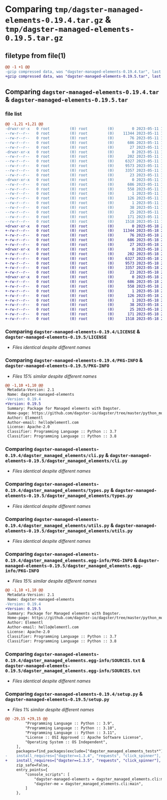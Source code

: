 # Comparing `tmp/dagster-managed-elements-0.19.4.tar.gz` & `tmp/dagster-managed-elements-0.19.5.tar.gz`

## filetype from file(1)

```diff
@@ -1 +1 @@
-gzip compressed data, was "dagster-managed-elements-0.19.4.tar", last modified: Thu May 11 17:05:54 2023, max compression
+gzip compressed data, was "dagster-managed-elements-0.19.5.tar", last modified: Thu May 18 20:48:48 2023, max compression
```

## Comparing `dagster-managed-elements-0.19.4.tar` & `dagster-managed-elements-0.19.5.tar`

### file list

```diff
@@ -1,21 +1,21 @@
-drwxr-xr-x   0 root         (0) root         (0)        0 2023-05-11 17:05:54.611937 dagster-managed-elements-0.19.4/
--rw-r--r--   0 root         (0) root         (0)    11344 2023-05-11 16:58:41.000000 dagster-managed-elements-0.19.4/LICENSE
--rw-r--r--   0 root         (0) root         (0)       76 2023-05-11 16:58:41.000000 dagster-managed-elements-0.19.4/MANIFEST.in
--rw-r--r--   0 root         (0) root         (0)      686 2023-05-11 17:05:54.611937 dagster-managed-elements-0.19.4/PKG-INFO
--rw-r--r--   0 root         (0) root         (0)       27 2023-05-11 16:58:41.000000 dagster-managed-elements-0.19.4/README.md
-drwxr-xr-x   0 root         (0) root         (0)        0 2023-05-11 17:05:54.611937 dagster-managed-elements-0.19.4/dagster_managed_elements/
--rw-r--r--   0 root         (0) root         (0)      202 2023-05-11 16:58:41.000000 dagster-managed-elements-0.19.4/dagster_managed_elements/__init__.py
--rw-r--r--   0 root         (0) root         (0)     6327 2023-05-11 16:58:41.000000 dagster-managed-elements-0.19.4/dagster_managed_elements/cli.py
--rw-r--r--   0 root         (0) root         (0)     9573 2023-05-11 16:58:41.000000 dagster-managed-elements-0.19.4/dagster_managed_elements/types.py
--rw-r--r--   0 root         (0) root         (0)     3357 2023-05-11 16:58:41.000000 dagster-managed-elements-0.19.4/dagster_managed_elements/utils.py
--rw-r--r--   0 root         (0) root         (0)       23 2023-05-11 16:58:41.000000 dagster-managed-elements-0.19.4/dagster_managed_elements/version.py
-drwxr-xr-x   0 root         (0) root         (0)        0 2023-05-11 17:05:54.611937 dagster-managed-elements-0.19.4/dagster_managed_elements.egg-info/
--rw-r--r--   0 root         (0) root         (0)      686 2023-05-11 17:05:54.000000 dagster-managed-elements-0.19.4/dagster_managed_elements.egg-info/PKG-INFO
--rw-r--r--   0 root         (0) root         (0)      558 2023-05-11 17:05:54.000000 dagster-managed-elements-0.19.4/dagster_managed_elements.egg-info/SOURCES.txt
--rw-r--r--   0 root         (0) root         (0)        1 2023-05-11 17:05:54.000000 dagster-managed-elements-0.19.4/dagster_managed_elements.egg-info/dependency_links.txt
--rw-r--r--   0 root         (0) root         (0)      126 2023-05-11 17:05:54.000000 dagster-managed-elements-0.19.4/dagster_managed_elements.egg-info/entry_points.txt
--rw-r--r--   0 root         (0) root         (0)        1 2023-05-11 17:05:54.000000 dagster-managed-elements-0.19.4/dagster_managed_elements.egg-info/not-zip-safe
--rw-r--r--   0 root         (0) root         (0)       38 2023-05-11 17:05:54.000000 dagster-managed-elements-0.19.4/dagster_managed_elements.egg-info/requires.txt
--rw-r--r--   0 root         (0) root         (0)       25 2023-05-11 17:05:54.000000 dagster-managed-elements-0.19.4/dagster_managed_elements.egg-info/top_level.txt
--rw-r--r--   0 root         (0) root         (0)      171 2023-05-11 17:05:54.615937 dagster-managed-elements-0.19.4/setup.cfg
--rw-r--r--   0 root         (0) root         (0)     1518 2023-05-11 16:58:41.000000 dagster-managed-elements-0.19.4/setup.py
+drwxr-xr-x   0 root         (0) root         (0)        0 2023-05-18 20:48:48.685663 dagster-managed-elements-0.19.5/
+-rw-r--r--   0 root         (0) root         (0)    11344 2023-05-18 20:38:07.000000 dagster-managed-elements-0.19.5/LICENSE
+-rw-r--r--   0 root         (0) root         (0)       76 2023-05-18 20:38:07.000000 dagster-managed-elements-0.19.5/MANIFEST.in
+-rw-r--r--   0 root         (0) root         (0)      686 2023-05-18 20:48:48.685663 dagster-managed-elements-0.19.5/PKG-INFO
+-rw-r--r--   0 root         (0) root         (0)       27 2023-05-18 20:38:07.000000 dagster-managed-elements-0.19.5/README.md
+drwxr-xr-x   0 root         (0) root         (0)        0 2023-05-18 20:48:48.681663 dagster-managed-elements-0.19.5/dagster_managed_elements/
+-rw-r--r--   0 root         (0) root         (0)      202 2023-05-18 20:38:07.000000 dagster-managed-elements-0.19.5/dagster_managed_elements/__init__.py
+-rw-r--r--   0 root         (0) root         (0)     6327 2023-05-18 20:38:07.000000 dagster-managed-elements-0.19.5/dagster_managed_elements/cli.py
+-rw-r--r--   0 root         (0) root         (0)     9573 2023-05-18 20:38:07.000000 dagster-managed-elements-0.19.5/dagster_managed_elements/types.py
+-rw-r--r--   0 root         (0) root         (0)     3357 2023-05-18 20:38:07.000000 dagster-managed-elements-0.19.5/dagster_managed_elements/utils.py
+-rw-r--r--   0 root         (0) root         (0)       23 2023-05-18 20:38:07.000000 dagster-managed-elements-0.19.5/dagster_managed_elements/version.py
+drwxr-xr-x   0 root         (0) root         (0)        0 2023-05-18 20:48:48.685663 dagster-managed-elements-0.19.5/dagster_managed_elements.egg-info/
+-rw-r--r--   0 root         (0) root         (0)      686 2023-05-18 20:48:48.000000 dagster-managed-elements-0.19.5/dagster_managed_elements.egg-info/PKG-INFO
+-rw-r--r--   0 root         (0) root         (0)      558 2023-05-18 20:48:48.000000 dagster-managed-elements-0.19.5/dagster_managed_elements.egg-info/SOURCES.txt
+-rw-r--r--   0 root         (0) root         (0)        1 2023-05-18 20:48:48.000000 dagster-managed-elements-0.19.5/dagster_managed_elements.egg-info/dependency_links.txt
+-rw-r--r--   0 root         (0) root         (0)      126 2023-05-18 20:48:48.000000 dagster-managed-elements-0.19.5/dagster_managed_elements.egg-info/entry_points.txt
+-rw-r--r--   0 root         (0) root         (0)        1 2023-05-18 20:48:48.000000 dagster-managed-elements-0.19.5/dagster_managed_elements.egg-info/not-zip-safe
+-rw-r--r--   0 root         (0) root         (0)       38 2023-05-18 20:48:48.000000 dagster-managed-elements-0.19.5/dagster_managed_elements.egg-info/requires.txt
+-rw-r--r--   0 root         (0) root         (0)       25 2023-05-18 20:48:48.000000 dagster-managed-elements-0.19.5/dagster_managed_elements.egg-info/top_level.txt
+-rw-r--r--   0 root         (0) root         (0)      171 2023-05-18 20:48:48.689664 dagster-managed-elements-0.19.5/setup.cfg
+-rw-r--r--   0 root         (0) root         (0)     1518 2023-05-18 20:38:07.000000 dagster-managed-elements-0.19.5/setup.py
```

### Comparing `dagster-managed-elements-0.19.4/LICENSE` & `dagster-managed-elements-0.19.5/LICENSE`

 * *Files identical despite different names*

### Comparing `dagster-managed-elements-0.19.4/PKG-INFO` & `dagster-managed-elements-0.19.5/PKG-INFO`

 * *Files 15% similar despite different names*

```diff
@@ -1,10 +1,10 @@
 Metadata-Version: 2.1
 Name: dagster-managed-elements
-Version: 0.19.4
+Version: 0.19.5
 Summary: Package for Managed elements with Dagster.
 Home-page: https://github.com/dagster-io/dagster/tree/master/python_modules/libraries/dagster-managed-elements
 Author: Elementl
 Author-email: hello@elementl.com
 License: Apache-2.0
 Classifier: Programming Language :: Python :: 3.7
 Classifier: Programming Language :: Python :: 3.8
```

### Comparing `dagster-managed-elements-0.19.4/dagster_managed_elements/cli.py` & `dagster-managed-elements-0.19.5/dagster_managed_elements/cli.py`

 * *Files identical despite different names*

### Comparing `dagster-managed-elements-0.19.4/dagster_managed_elements/types.py` & `dagster-managed-elements-0.19.5/dagster_managed_elements/types.py`

 * *Files identical despite different names*

### Comparing `dagster-managed-elements-0.19.4/dagster_managed_elements/utils.py` & `dagster-managed-elements-0.19.5/dagster_managed_elements/utils.py`

 * *Files identical despite different names*

### Comparing `dagster-managed-elements-0.19.4/dagster_managed_elements.egg-info/PKG-INFO` & `dagster-managed-elements-0.19.5/dagster_managed_elements.egg-info/PKG-INFO`

 * *Files 15% similar despite different names*

```diff
@@ -1,10 +1,10 @@
 Metadata-Version: 2.1
 Name: dagster-managed-elements
-Version: 0.19.4
+Version: 0.19.5
 Summary: Package for Managed elements with Dagster.
 Home-page: https://github.com/dagster-io/dagster/tree/master/python_modules/libraries/dagster-managed-elements
 Author: Elementl
 Author-email: hello@elementl.com
 License: Apache-2.0
 Classifier: Programming Language :: Python :: 3.7
 Classifier: Programming Language :: Python :: 3.8
```

### Comparing `dagster-managed-elements-0.19.4/dagster_managed_elements.egg-info/SOURCES.txt` & `dagster-managed-elements-0.19.5/dagster_managed_elements.egg-info/SOURCES.txt`

 * *Files identical despite different names*

### Comparing `dagster-managed-elements-0.19.4/setup.py` & `dagster-managed-elements-0.19.5/setup.py`

 * *Files 1% similar despite different names*

```diff
@@ -29,15 +29,15 @@
         "Programming Language :: Python :: 3.9",
         "Programming Language :: Python :: 3.10",
         "Programming Language :: Python :: 3.11",
         "License :: OSI Approved :: Apache Software License",
         "Operating System :: OS Independent",
     ],
     packages=find_packages(exclude=["dagster_managed_elements_tests*"]),
-    install_requires=["dagster==1.3.4", "requests", "click_spinner"],
+    install_requires=["dagster==1.3.5", "requests", "click_spinner"],
     zip_safe=False,
     entry_points={
         "console_scripts": [
             "dagster-managed-elements = dagster_managed_elements.cli:main",
             "dagster-me = dagster_managed_elements.cli:main",
         ]
     },
```


